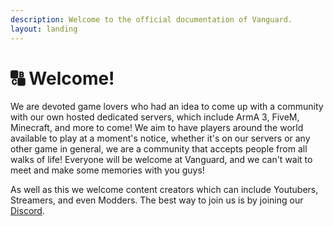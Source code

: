 ```yaml
---
description: Welcome to the official documentation of Vanguard.
layout: landing
---
```


# 🔠 Welcome!

We are devoted game lovers who had an idea to come up with a community with our own hosted dedicated servers, which include ArmA 3, FiveM, Minecraft, and more to come! We aim to have players around the world available to play at a moment's notice, whether it's on our servers or any other game in general, we are a community that accepts people from all walks of life! Everyone will be welcome at Vanguard, and we can't wait to meet and make some memories with you guys!

As well as this we welcome content creators which can include Youtubers, Streamers, and even Modders. The best way to join us is by joining our [Discord](https://discord.com/invite/Vgmmt3C).
